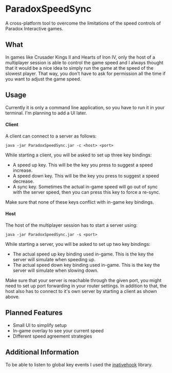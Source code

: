 # ParadoxSpeedSync
A cross-platform tool to overcome the limitations of the speed controls of Paradox Interactive games.

## What
In games like Crusader Kings II and Hearts of Iron IV, only the host of a multiplayer session is able to control the game speed
and I always thought that it would be a nice idea to simply run the game at the speed of the slowest player. That way,
you don't have to ask for permission all the time if you want to adjust the game speed.

## Usage
Currently it is only a command line application, so you have to run it in your terminal. I'm planning to add a UI later.

#### Client
A client can connect to a server as follows:
```
java -jar ParadoxSpeedSync.jar -c <host> <port>
```
While starting a client, you will be asked to set up three key bindings:
* A speed up key. This will be the key you press to suggest a speed increase.
* A speed down key. This will be the key you press to suggest a speed decrease.
* A sync key. Sometimes the actual in-game speed will go out of sync with the server speed, then you can press this key to force a re-sync.

Make sure that none of these keys conflict with in-game key bindings.

#### Host
The host of the multiplayer session has to start a server using:
```
java -jar ParadoxSpeedSync.jar -s <port>
```
While starting a server, you will be asked to set up two key bindings:
* The actual speed up key binding used in-game. This is the key the server will simulate when speeding up.
* The actual speed down key binding used in-game. This is the key the server will simulate when slowing down.

Make sure that your server is reachable through the given port, you might need to set up port forwarding in your router settings.
In addition to that, the host also has to connect to it's own server by starting a client as shown above.

## Planned Features
* Small UI to simplify setup
* In-game overlay to see your current speed
* Different speed agreement strategies

## Additional Information
To be able to listen to global key events I used the [jnativehook](https://github.com/kwhat/jnativehook) library.

